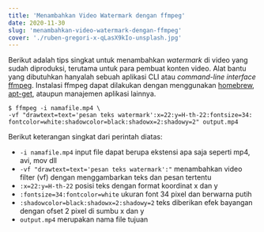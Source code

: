 ```yaml
---
title: 'Menambahkan Video Watermark dengan ffmpeg'
date: 2020-11-30
slug: 'menambahkan-video-watermark-dengan-ffmpeg'
cover: './ruben-gregori-x-qLasX9kIo-unsplash.jpg'
---
```


Berikut adalah tips singkat untuk menambahkan _watermark_ di video yang sudah diproduksi, terutama untuk para pembuat konten video. Alat bantu yang dibutuhkan hanyalah sebuah aplikasi CLI atau _command-line interface_ [ffmpeg](https://ffmpeg.org). Instalasi ffmpeg dapat dilakukan dengan menggunakan [homebrew](https://brew.sh), [apt-get](https://linux.die.net/man/8/apt-get), ataupun manajemen aplikasi lainnya.

```shell
$ ffmpeg -i namafile.mp4 \
-vf "drawtext=text='pesan teks watermark':x=22:y=H-th-22:fontsize=34:
fontcolor=white:shadowcolor=black:shadowx=2:shadowy=2" output.mp4
```

Berikut keterangan singkat dari perintah diatas:

- `-i namafile.mp4` input file dapat berupa ekstensi apa saja seperti mp4, avi, mov dll
- `-vf "drawtext=text='pesan teks watermark':"` menambahkan video filter (vf) dengan menggambarkan teks dan pesan tertentu
- `:x=22:y=H-th-22` posisi teks dengan format koordinat x dan y
- `:fontsize=34:fontcolor=white` ukuran font 34 pixel dan berwarna putih
- `:shadowcolor=black:shadowx=2:shadowy=2` teks diberikan efek bayangan dengan ofset 2 pixel di sumbu x dan y
- `output.mp4` merupakan nama file tujuan
